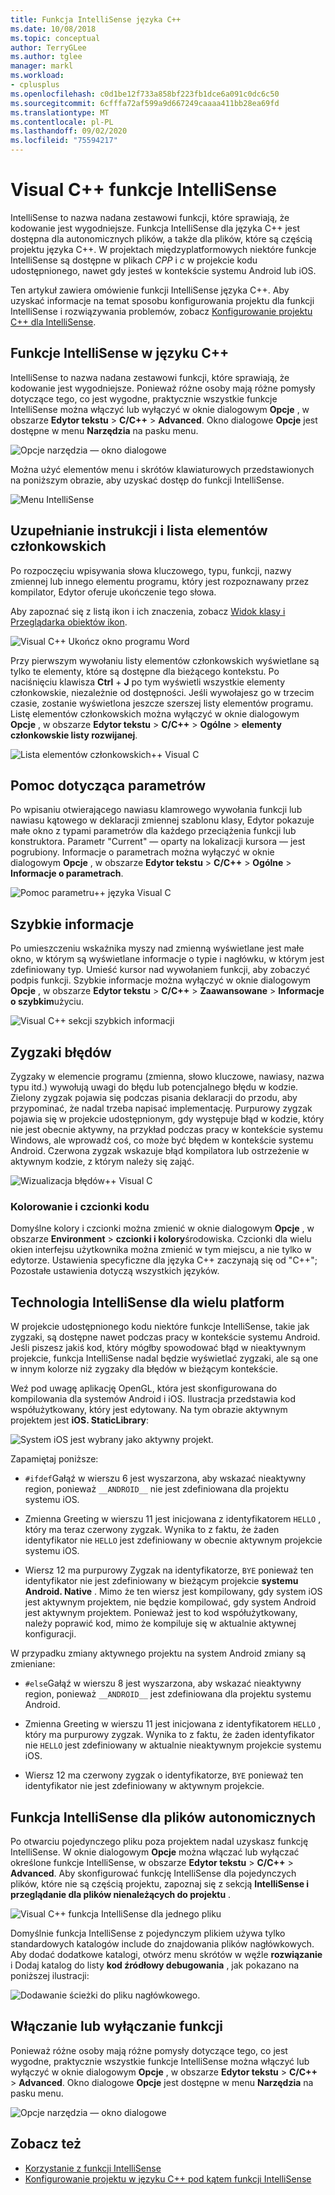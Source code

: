 ```yaml
---
title: Funkcja IntelliSense języka C++
ms.date: 10/08/2018
ms.topic: conceptual
author: TerryGLee
ms.author: tglee
manager: markl
ms.workload:
- cplusplus
ms.openlocfilehash: c0d1be12f733a858bf223fb1dce6a091c0dc6c50
ms.sourcegitcommit: 6cfffa72af599a9d667249caaaa411bb28ea69fd
ms.translationtype: MT
ms.contentlocale: pl-PL
ms.lasthandoff: 09/02/2020
ms.locfileid: "75594217"
---
```

# <a name="visual-c-intellisense-features"></a>Visual C++ funkcje IntelliSense

IntelliSense to nazwa nadana zestawowi funkcji, które sprawiają, że kodowanie jest wygodniejsze. Funkcja IntelliSense dla języka C++ jest dostępna dla autonomicznych plików, a także dla plików, które są częścią projektu języka C++. W projektach międzyplatformowych niektóre funkcje IntelliSense są dostępne w plikach *CPP* i *c* w projekcie kodu udostępnionego, nawet gdy jesteś w kontekście systemu Android lub iOS.

Ten artykuł zawiera omówienie funkcji IntelliSense języka C++. Aby uzyskać informacje na temat sposobu konfigurowania projektu dla funkcji IntelliSense i rozwiązywania problemów, zobacz [Konfigurowanie projektu C++ dla IntelliSense](visual-cpp-intellisense-configuration.md).

## <a name="intellisense-features-in-c"></a>Funkcje IntelliSense w języku C++

IntelliSense to nazwa nadana zestawowi funkcji, które sprawiają, że kodowanie jest wygodniejsze. Ponieważ różne osoby mają różne pomysły dotyczące tego, co jest wygodne, praktycznie wszystkie funkcje IntelliSense można włączyć lub wyłączyć w oknie dialogowym **Opcje** , w obszarze **Edytor tekstu**  >  **C/C++**  >  **Advanced**. Okno dialogowe **Opcje** jest dostępne w menu **Narzędzia** na pasku menu.

![Opcje narzędzia — okno dialogowe](../ide/media/sintellisensecpptoolsoptions.PNG)

Można użyć elementów menu i skrótów klawiaturowych przedstawionych na poniższym obrazie, aby uzyskać dostęp do funkcji IntelliSense.

![Menu IntelliSense](../ide/media/vs2015_cpp_intellisense_menu.png)

## <a name="statement-completion-and-member-list"></a>Uzupełnianie instrukcji i lista elementów członkowskich

Po rozpoczęciu wpisywania słowa kluczowego, typu, funkcji, nazwy zmiennej lub innego elementu programu, który jest rozpoznawany przez kompilator, Edytor oferuje ukończenie tego słowa.

Aby zapoznać się z listą ikon i ich znaczenia, zobacz [Widok klasy i Przeglądarka obiektów ikon](../ide/class-view-and-object-browser-icons.md).

![Visual C&#43;&#43; Ukończ okno programu Word](../ide/media/vs2015_cpp_complete_word.png)

Przy pierwszym wywołaniu listy elementów członkowskich wyświetlane są tylko te elementy, które są dostępne dla bieżącego kontekstu. Po naciśnięciu klawisza **Ctrl** + **J** po tym wyświetli wszystkie elementy członkowskie, niezależnie od dostępności. Jeśli wywołajesz go w trzecim czasie, zostanie wyświetlona jeszcze szerszej listy elementów programu. Listę elementów członkowskich można wyłączyć w oknie dialogowym **Opcje** , w obszarze **Edytor tekstu**  >  **C/C++**  >  **Ogólne**  >  **elementy członkowskie listy rozwijanej**.

![Lista elementów członkowskich&#43;&#43; Visual C](../ide/media/vs2015_cpp_list_members.png)

## <a name="parameter-help"></a>Pomoc dotycząca parametrów

Po wpisaniu otwierającego nawiasu klamrowego wywołania funkcji lub nawiasu kątowego w deklaracji zmiennej szablonu klasy, Edytor pokazuje małe okno z typami parametrów dla każdego przeciążenia funkcji lub konstruktora. Parametr "Current" &mdash; oparty na lokalizacji kursora &mdash; jest pogrubiony. Informacje o parametrach można wyłączyć w oknie dialogowym **Opcje** , w obszarze **Edytor tekstu**  >  **C/C++**  >  **Ogólne**  >  **Informacje o parametrach**.

![Pomoc parametru&#43;&#43; języka Visual C](../ide/media/vs_2015_cpp_param_help.png)

## <a name="quick-info"></a>Szybkie informacje

Po umieszczeniu wskaźnika myszy nad zmienną wyświetlane jest małe okno, w którym są wyświetlane informacje o typie i nagłówku, w którym jest zdefiniowany typ. Umieść kursor nad wywołaniem funkcji, aby zobaczyć podpis funkcji. Szybkie informacje można wyłączyć w oknie dialogowym **Opcje** , w obszarze **Edytor tekstu**  >  **C/C++**  >  **Zaawansowane**  >  **Informacje o szybkim**użyciu.

![Visual C&#43;&#43; sekcji szybkich informacji](../ide/media/vs2015_cpp_quickinfo.png)

## <a name="error-squiggles"></a>Zygzaki błędów

Zygzaky w elemencie programu (zmienna, słowo kluczowe, nawiasy, nazwa typu itd.) wywołują uwagi do błędu lub potencjalnego błędu w kodzie. Zielony zygzak pojawia się podczas pisania deklaracji do przodu, aby przypominać, że nadal trzeba napisać implementację. Purpurowy zygzak pojawia się w projekcie udostępnionym, gdy występuje błąd w kodzie, który nie jest obecnie aktywny, na przykład podczas pracy w kontekście systemu Windows, ale wprowadź coś, co może być błędem w kontekście systemu Android. Czerwona zygzak wskazuje błąd kompilatora lub ostrzeżenie w aktywnym kodzie, z którym należy się zająć.

![Wizualizacja błędów&#43;&#43; Visual C](../ide/media/vs2015_cpp_error_quiggles.png)

### <a name="code-colorization-and-fonts"></a>Kolorowanie i czcionki kodu

Domyślne kolory i czcionki można zmienić w oknie dialogowym **Opcje** , w obszarze **Environment**  >  **czcionki i kolory**środowiska. Czcionki dla wielu okien interfejsu użytkownika można zmienić w tym miejscu, a nie tylko w edytorze. Ustawienia specyficzne dla języka C++ zaczynają się od "C++"; Pozostałe ustawienia dotyczą wszystkich języków.

## <a name="cross-platform-intellisense"></a>Technologia IntelliSense dla wielu platform

W projekcie udostępnionego kodu niektóre funkcje IntelliSense, takie jak zygzaki, są dostępne nawet podczas pracy w kontekście systemu Android. Jeśli piszesz jakiś kod, który mógłby spowodować błąd w nieaktywnym projekcie, funkcja IntelliSense nadal będzie wyświetlać zygzaki, ale są one w innym kolorze niż zygzaky dla błędów w bieżącym kontekście.

Weź pod uwagę aplikację OpenGL, która jest skonfigurowana do kompilowania dla systemów Android i iOS. Ilustracja przedstawia kod współużytkowany, który jest edytowany. Na tym obrazie aktywnym projektem jest **iOS. StaticLibrary**:

![System iOS jest wybrany jako aktywny projekt.](../ide/media/intellisensecppcrossplatform2.png)

Zapamiętaj poniższe:

- `#ifdef`Gałąź w wierszu 6 jest wyszarzona, aby wskazać nieaktywny region, ponieważ `__ANDROID__` nie jest zdefiniowana dla projektu systemu iOS.

- Zmienna Greeting w wierszu 11 jest inicjowana z identyfikatorem `HELLO` , który ma teraz czerwony zygzak. Wynika to z faktu, że żaden identyfikator nie `HELLO` jest zdefiniowany w obecnie aktywnym projekcie systemu iOS.

- Wiersz 12 ma purpurowy Zygzak na identyfikatorze, `BYE` ponieważ ten identyfikator nie jest zdefiniowany w bieżącym projekcie **systemu Android. Native** . Mimo że ten wiersz jest kompilowany, gdy system iOS jest aktywnym projektem, nie będzie kompilować, gdy system Android jest aktywnym projektem. Ponieważ jest to kod współużytkowany, należy poprawić kod, mimo że kompiluje się w aktualnie aktywnej konfiguracji.

W przypadku zmiany aktywnego projektu na system Android zmiany są zmieniane:

- `#else`Gałąź w wierszu 8 jest wyszarzona, aby wskazać nieaktywny region, ponieważ `__ANDROID__` jest zdefiniowana dla projektu systemu Android.

- Zmienna Greeting w wierszu 11 jest inicjowana z identyfikatorem `HELLO` , który ma purpurowy zygzak. Wynika to z faktu, że żaden identyfikator nie `HELLO` jest zdefiniowany w aktualnie nieaktywnym projekcie systemu iOS.

- Wiersz 12 ma czerwony zygzak o identyfikatorze, `BYE` ponieważ ten identyfikator nie jest zdefiniowany w aktywnym projekcie.

## <a name="intellisense-for-stand-alone-files"></a>Funkcja IntelliSense dla plików autonomicznych

Po otwarciu pojedynczego pliku poza projektem nadal uzyskasz funkcję IntelliSense. W oknie dialogowym **Opcje** można włączać lub wyłączać określone funkcje IntelliSense, w obszarze **Edytor tekstu**  >  **C/C++**  >  **Advanced**. Aby skonfigurować funkcję IntelliSense dla pojedynczych plików, które nie są częścią projektu, zapoznaj się z sekcją **IntelliSense i przeglądanie dla plików nienależących do projektu** .

![Visual C&#43;&#43; funkcja IntelliSense dla jednego pliku](../ide/media/vs2015_cpp_single_file_intellisense.png)

Domyślnie funkcja IntelliSense z pojedynczym plikiem używa tylko standardowych katalogów include do znajdowania plików nagłówkowych. Aby dodać dodatkowe katalogi, otwórz menu skrótów w węźle **rozwiązanie** i Dodaj katalog do listy **kod źródłowy debugowania** , jak pokazano na poniższej ilustracji:

![Dodawanie ścieżki do pliku nagłówkowego.](../ide/media/intellisensedebugyourcode.jpg)

## <a name="enable-or-disable-features"></a>Włączanie lub wyłączanie funkcji

Ponieważ różne osoby mają różne pomysły dotyczące tego, co jest wygodne, praktycznie wszystkie funkcje IntelliSense można włączyć lub wyłączyć w oknie dialogowym **Opcje** , w obszarze **Edytor tekstu**  >  **C/C++**  >  **Advanced**. Okno dialogowe **Opcje** jest dostępne w menu **Narzędzia** na pasku menu.

![Opcje narzędzia — okno dialogowe](../ide/media/sintellisensecpptoolsoptions.PNG)

## <a name="see-also"></a>Zobacz też

- [Korzystanie z funkcji IntelliSense](../ide/using-intellisense.md)
- [Konfigurowanie projektu w języku C++ pod kątem funkcji IntelliSense](visual-cpp-intellisense-configuration.md)
